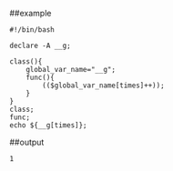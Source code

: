 
##example
```
#!/bin/bash

declare -A __g;

class(){
	global_var_name="__g";
	func(){
		(($global_var_name[times]++));
	}
}
class;
func;
echo ${__g[times]};
```

##output
```
1
```

